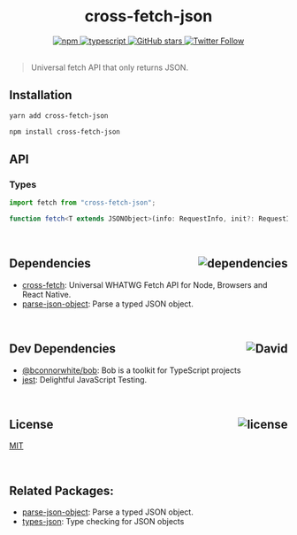<div align="center">
  <h1>cross-fetch-json</h1>
  <a href="https://npmjs.com/package/cross-fetch-json">
    <img alt="npm" src="https://img.shields.io/npm/v/cross-fetch-json.svg">
  </a>
  <a href="https://github.com/bconnorwhite/cross-fetch-json">
    <img alt="typescript" src="https://img.shields.io/github/languages/top/bconnorwhite/cross-fetch-json.svg">
  </a>
  <a href="https://github.com/bconnorwhite/cross-fetch-json">
    <img alt="GitHub stars" src="https://img.shields.io/github/stars/bconnorwhite/cross-fetch-json?label=Stars%20Appreciated%21&style=social">
  </a>
  <a href="https://twitter.com/bconnorwhite">
    <img alt="Twitter Follow" src="https://img.shields.io/twitter/follow/bconnorwhite.svg?label=%40bconnorwhite&style=social">
  </a>
</div>

<br />

> Universal fetch API that only returns JSON.

## Installation

```bash
yarn add cross-fetch-json
```

```bash
npm install cross-fetch-json
```

## API

### Types
```ts
import fetch from "cross-fetch-json";

function fetch<T extends JSONObject>(info: RequestInfo, init?: RequestInit): Promise<T | undefined>;
```

<br />

<h2>Dependencies<img align="right" alt="dependencies" src="https://img.shields.io/david/bconnorwhite/cross-fetch-json.svg"></h2>

- [cross-fetch](https://www.npmjs.com/package/cross-fetch): Universal WHATWG Fetch API for Node, Browsers and React Native.
- [parse-json-object](https://www.npmjs.com/package/parse-json-object): Parse a typed JSON object.

<br />

<h2>Dev Dependencies<img align="right" alt="David" src="https://img.shields.io/david/dev/bconnorwhite/cross-fetch-json.svg"></h2>

- [@bconnorwhite/bob](https://www.npmjs.com/package/@bconnorwhite/bob): Bob is a toolkit for TypeScript projects
- [jest](https://www.npmjs.com/package/jest): Delightful JavaScript Testing.

<br />

<h2>License <img align="right" alt="license" src="https://img.shields.io/npm/l/cross-fetch-json.svg"></h2>

[MIT](https://mit-license.org/)

<br />

## Related Packages:
- [parse-json-object](https://www.npmjs.com/package/parse-json-object): Parse a typed JSON object.
- [types-json](https://npmjs.com/package/types-json): Type checking for JSON objects

